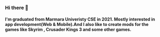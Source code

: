### Hi there 👋
#### I'm graduated from Marmara Univeristy CSE in 2021. Mostly interested in app development(Web & Mobile).And I also like to create mods for the games like Skyrim , Crusader Kings 3 and some other games.

      

<!--
**senolmurat/senolmurat** is a ✨ _special_ ✨ repository because its `README.md` (this file) appears on your GitHub profile.

Here are some ideas to get you started:

- 🔭 I’m currently working on ...
- 🌱 I’m currently learning ...
- 👯 I’m looking to collaborate on ...
- 🤔 I’m looking for help with ...
- 💬 Ask me about ...
- 📫 How to reach me: ...
- 😄 Pronouns: ...
- ⚡ Fun fact: ...
-->
